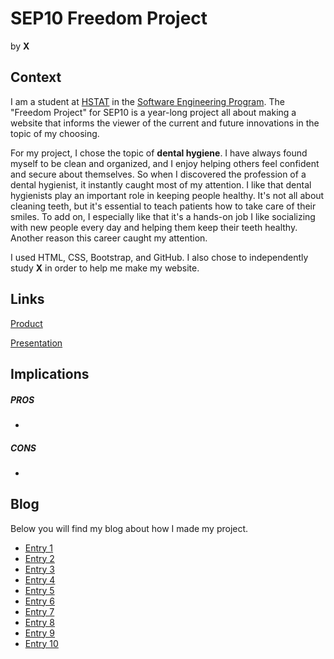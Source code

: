 # SEP10 Freedom Project
by **X**

## Context
I am a student at [HSTAT](https://www.hstat.org/) in the [Software Engineering Program](https://hstatsep.github.io/). The "Freedom Project" for SEP10 is a year-long project all about making a website that informs the viewer of the current and future innovations in the topic of my choosing.

For my project, I chose the topic of **dental hygiene**. I have always found myself to be clean and organized, and I enjoy helping others feel confident and secure about themselves. So when I discovered the profession of a dental hygienist, it instantly caught most of my attention.
I like that dental hygienists play an important role in keeping people healthy. It's not all about cleaning teeth, but it's essential to teach patients how to take care of their smiles. To add on, I especially like that it's a hands-on job I like socializing with new people every day and helping them keep their teeth healthy.
Another reason this career caught my attention.



I used HTML, CSS, Bootstrap, and GitHub. I also chose to independently study **X** in order to help me make my website.

## Links

[Product]()

[Presentation]()

## Implications
##### PROS
* 
##### CONS
* 


## Blog
Below you will find my blog about how I made my project.

* [Entry 1](blog/entry01.md)
* [Entry 2](blog/entry02.md)
* [Entry 3](blog/entry03.md)
* [Entry 4](blog/entry04.md)
* [Entry 5](blog/entry05.md)
* [Entry 6](blog/entry06.md)
* [Entry 7](blog/entry07.md)
* [Entry 8](blog/entry08.md)
* [Entry 9](blog/entry09.md)
* [Entry 10](blog/entry10.md)

